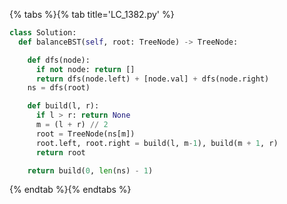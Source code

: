 {% tabs %}{% tab title='LC_1382.py' %}

```py
class Solution:
  def balanceBST(self, root: TreeNode) -> TreeNode:

    def dfs(node):
      if not node: return []
      return dfs(node.left) + [node.val] + dfs(node.right)
    ns = dfs(root)

    def build(l, r):
      if l > r: return None
      m = (l + r) // 2
      root = TreeNode(ns[m])
      root.left, root.right = build(l, m-1), build(m + 1, r)
      return root

    return build(0, len(ns) - 1)
```

{% endtab %}{% endtabs %}
